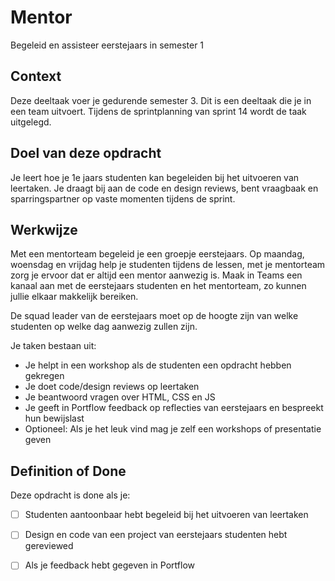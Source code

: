 
# Mentor

Begeleid en assisteer eerstejaars in semester 1

## Context

Deze deeltaak voer je gedurende semester 3. Dit is een deeltaak die je in een team uitvoert.
Tijdens de sprintplanning van sprint 14 wordt de taak uitgelegd.

## Doel van deze opdracht

Je leert hoe je 1e jaars studenten kan begeleiden bij het uitvoeren van leertaken. Je draagt bij aan de code en design reviews, bent vraagbaak en sparringspartner op vaste momenten tijdens de sprint.


## Werkwijze

<!-- 
  66 eerstejaars
  51 tweedejaars - 8 frontend assistenten = 42

  Mentorgroepjes van 5 of 6
  10 mentorgroepjes
  5 mentorgroepjes per squad
  4 mentoren op een mentorgroep
-->

Met een mentorteam begeleid je een groepje eerstejaars. Op maandag, woensdag en vrijdag help je studenten tijdens de lessen, met je mentorteam zorg je ervoor dat er altijd een mentor aanwezig is. Maak in Teams een kanaal aan met de eerstejaars studenten en het mentorteam, zo kunnen jullie elkaar makkelijk bereiken. 

De squad leader van de eerstejaars moet op de hoogte zijn van welke studenten op welke dag aanwezig zullen zijn. 

Je taken bestaan uit: 

- Je helpt in een workshop als de studenten een opdracht hebben gekregen
- Je doet code/design reviews op leertaken
- Je beantwoord vragen over HTML, CSS en JS
- Je geeft in Portflow feedback op reflecties van eerstejaars en bespreekt hun bewijslast
- Optioneel: Als je het leuk vind mag je zelf een workshops of presentatie geven


## Definition of Done

Deze opdracht is done als je:

- [ ] Studenten aantoonbaar hebt begeleid bij het uitvoeren van leertaken
- [ ] Design en code van een project van eerstejaars studenten hebt gereviewed
- [ ] Als je feedback hebt gegeven in Portflow


